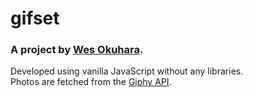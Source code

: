 # gifset

### A project by [Wes Okuhara](https://wesokuhara.github.io).

Developed using vanilla JavaScript without any libraries.<br>
Photos are fetched from the [Giphy API](https://github.com/Giphy/GiphyAPI).

